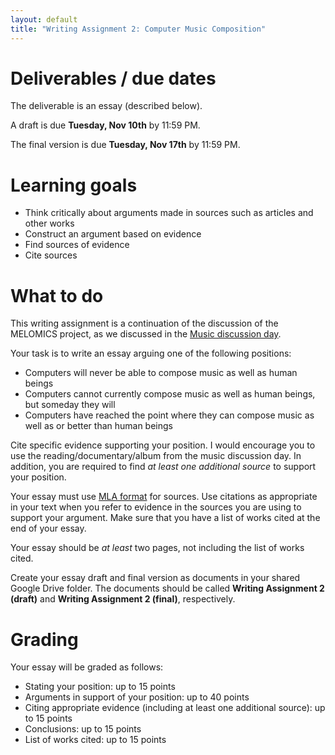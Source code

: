 ```yaml
---
layout: default
title: "Writing Assignment 2: Computer Music Composition"
---
```


# Deliverables / due dates

The deliverable is an essay (described below).

A draft is due **Tuesday, Nov 10th** by 11:59 PM.

The final version is due **Tuesday, Nov 17th** by 11:59 PM.

# Learning goals

* Think critically about arguments made in sources such as articles and other works
* Construct an argument based on evidence
* Find sources of evidence
* Cite sources

# What to do

This writing assignment is a continuation of the discussion of the MELOMICS project, as we discussed in the [Music discussion day](../agenda/day16.html).

Your task is to write an essay arguing one of the following positions:

* Computers will never be able to compose music as well as human beings
* Computers cannot currently compose music as well as human beings, but someday they will
* Computers have reached the point where they can compose music as well as or better than human beings

Cite specific evidence supporting your position.  I would encourage you to use the reading/documentary/album from the music discussion day.  In addition, you are required to find *at least one additional source* to support your position.

Your essay must use [MLA format](https://www.library.cornell.edu/research/citation/mla) for sources.  Use citations as appropriate in your text when you refer to evidence in the sources you are using to support your argument.  Make sure that you have a list of works cited at the end of your essay.

Your essay should be *at least* two pages, not including the list of works cited.

Create your essay draft and final version as documents in your shared Google Drive folder.  The documents should be called **Writing Assignment 2 (draft)** and **Writing Assignment 2 (final)**, respectively.

# Grading 

Your essay will be graded as follows:

* Stating your position: up to 15 points
* Arguments in support of your position: up to 40 points
* Citing appropriate evidence (including at least one additional source): up to 15 points
* Conclusions: up to 15 points
* List of works cited: up to 15 points
